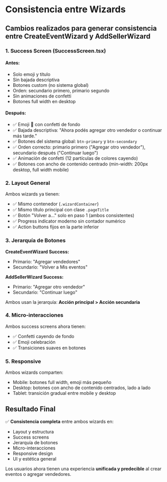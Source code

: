 # Consistencia entre Wizards

## Cambios realizados para generar consistencia entre CreateEventWizard y AddSellerWizard

### 1. Success Screen (SuccessScreen.tsx)

#### Antes:
- Solo emoji y título
- Sin bajada descriptiva
- Botones custom (no sistema global)
- Orden: secundario primero, primario segundo
- Sin animaciones de confetti
- Botones full width en desktop

#### Después:
- ✅ Emoji 🎉 con confetti de fondo
- ✅ Bajada descriptiva: "Ahora podés agregar otro vendedor o continuar más tarde."
- ✅ Botones del sistema global: `btn-primary` y `btn-secondary`
- ✅ Orden correcto: primario primero ("Agregar otro vendedor"), secundario después ("Continuar luego")
- ✅ Animación de confetti (12 partículas de colores cayendo)
- ✅ Botones con ancho de contenido centrado (min-width: 200px desktop, full width mobile)

### 2. Layout General

Ambos wizards ya tienen:
- ✅ Mismo contenedor (`.wizardContainer`)
- ✅ Mismo título principal con clase `.pageTitle`
- ✅ Botón "Volver a..." solo en paso 1 (ambos consistentes)
- ✅ Progress indicator moderno sin contador numérico
- ✅ Action buttons fijos en la parte inferior

### 3. Jerarquía de Botones

**CreateEventWizard Success:**
- Primario: "Agregar vendedores"
- Secundario: "Volver a Mis eventos"

**AddSellerWizard Success:**
- Primario: "Agregar otro vendedor"
- Secundario: "Continuar luego"

Ambos usan la jerarquía: **Acción principal > Acción secundaria**

### 4. Micro-interacciones

Ambos success screens ahora tienen:
- ✅ Confetti cayendo de fondo
- ✅ Emoji celebración
- ✅ Transiciones suaves en botones

### 5. Responsive

Ambos wizards comparten:
- Mobile: botones full width, emoji más pequeño
- Desktop: botones con ancho de contenido centrados, lado a lado
- Tablet: transición gradual entre mobile y desktop

## Resultado Final

✅ **Consistencia completa** entre ambos wizards en:
- Layout y estructura
- Success screens
- Jerarquía de botones
- Micro-interacciones
- Responsive design
- UI y estética general

Los usuarios ahora tienen una experiencia **unificada y predecible** al crear eventos o agregar vendedores.
